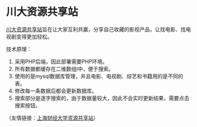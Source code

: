# 川大资源共享站

[川大资源共享站](http://scu.getenjoyment.net)旨在让大家互利共赢，分享自己收藏的影视产品，让找电影、找电视剧变得更加轻松。

技术原理：

1. 采用PHP后端，因此部署需要PHP环境。
2. 所有数据都缓存在二维数组l中，便于搜索。
3. 使用的是mysql数据库管理，并且电影、电视剧、综艺和书籍用的是不同的表。
4. 修改每一条数据后都会更新数据库。
5. 搜索部分是逐字搜索的，由于数据量较大，因此不会实时更新结果，需要点击搜索按钮。

（友情链接：[上海财经大学资源共享站](http://sufe.getenjoyment.net/serial.php)）



